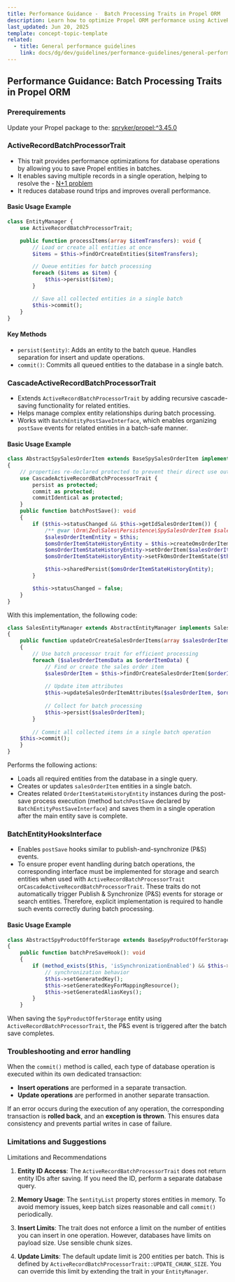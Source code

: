 ```yaml
---
title: Performance Guidance -  Batch Processing Traits in Propel ORM
description: Learn how to optimize Propel ORM performance using ActiveRecordBatchProcessorTrait and CascadeActiveRecordBatchProcessorTrait for efficient batch processing, reduced database load, and support for complex entity relationships. Includes usage examples and best practices.
last_updated: Jun 20, 2025
template: concept-topic-template
related:
  - title: General performance guidelines
    link: docs/dg/dev/guidelines/performance-guidelines/general-performance-guidelines.html
---
```


## Performance Guidance: Batch Processing Traits in Propel ORM

### Prerequirements

Update your Propel package to the: [spryker/propel:^3.45.0](https://github.com/spryker/propel/releases/tag/3.45.0)

### ActiveRecordBatchProcessorTrait

- This trait provides performance optimizations for database operations by allowing you to save Propel entities in batches.
- It enables saving multiple records in a single operation, helping to resolve the - [N+1 problem](https://docs.spryker.com/docs/dg/dev/troubleshooting/troubleshooting-performance-issues/n+1-problem.html)
- It reduces database round trips and improves overall performance.

#### Basic Usage Example

``` php
class EntityManager {
    use ActiveRecordBatchProcessorTrait;

    public function processItems(array $itemTransfers): void {
        // Load or create all entities at once
        $items = $this->findOrCreateEntities($itemTransfers);

        // Queue entities for batch processing
        foreach ($items as $item) {
            $this->persist($item);
        }

        // Save all collected entities in a single batch
        $this->commit();
    }
}
```

#### Key Methods

- `persist($entity)`: Adds an entity to the batch queue. Handles separation for insert and update operations.
- `commit()`: Commits all queued entities to the database in a single batch.

### CascadeActiveRecordBatchProcessorTrait

- Extends `ActiveRecordBatchProcessorTrait` by adding recursive cascade-saving functionality for related entities.
- Helps manage complex entity relationships during batch processing.
- Works with `BatchEntityPostSaveInterface`, which enables organizing `postSave` events for related entities in a batch-safe manner.

#### Basic Usage Example

```php
class AbstractSpySalesOrderItem extends BaseSpySalesOrderItem implements BatchEntityPostSaveInterface
{
    // properties re-declared protected to prevent their direct use out from an entity
    use CascadeActiveRecordBatchProcessorTrait {
        persist as protected;
        commit as protected;
        commitIdentical as protected;
    }
    public function batchPostSave(): void
    {
        if ($this->statusChanged && $this->getIdSalesOrderItem()) {
            /** @var \Orm\Zed\Sales\Persistence\SpySalesOrderItem $salesOrderItemEntity */
            $salesOrderItemEntity = $this;
            $omsOrderItemStateHistoryEntity = $this->createOmsOrderItemStateHistoryEntity();
            $omsOrderItemStateHistoryEntity->setOrderItem($salesOrderItemEntity);
            $omsOrderItemStateHistoryEntity->setFkOmsOrderItemState($this->getFkOmsOrderItemState());

            $this->sharedPersist($omsOrderItemStateHistoryEntity);
        }

        $this->statusChanged = false;
    }
}
```

With this implementation, the following code:

```php
class SalesEntityManager extends AbstractEntityManager implements SalesEntityManagerInterface
{
    public function updateOrCreateSalesOrderItems(array $salesOrderItemsData): void
    {
        // Use batch processor trait for efficient processing
        foreach ($salesOrderItemsData as $orderItemData) {
            // Find or create the sales order item
            $salesOrderItem = $this->findOrCreateSalesOrderItem($orderItemData);
    
            // Update item attributes
            $this->updateSalesOrderItemAttributes($salesOrderItem, $orderItemData);
    
            // Collect for batch processing
            $this->persist($salesOrderItem);
        }
    
        // Commit all collected items in a single batch operation
    $this->commit();
    }
}
```

Performs the following actions:
- Loads all required entities from the database in a single query.
- Creates or updates `salesOrderItem` entities in a single batch.
- Creates related `OrderItemStateHistoryEntity` instances during the post-save process execution (method `batchPostSave` declared by `BatchEntityPostSaveInterface`) and saves them in a single operation after the main entity save is complete.

### BatchEntityHooksInterface

- Enables `postSave` hooks similar to publish-and-synchronize (P&S) events.
- To ensure proper event handling during batch operations, the corresponding interface must be implemented for storage and search entities when used with `ActiveRecordBatchProcessorTrait` or`CascadeActiveRecordBatchProcessorTrait`. These traits do not automatically trigger Publish & Synchronize (P&S) events for storage or search entities. Therefore, explicit implementation is required to handle such events correctly during batch processing.

#### Basic Usage Example

```php
class AbstractSpyProductOfferStorage extends BaseSpyProductOfferStorage implements BatchEntityHooksInterface
{
    public function batchPreSaveHook(): void
    {
        if (method_exists($this, 'isSynchronizationEnabled') && $this->isSynchronizationEnabled()) {
            // synchronization behavior
            $this->setGeneratedKey();
            $this->setGeneratedKeyForMappingResource();
            $this->setGeneratedAliasKeys();
        }
    }
```

When saving the `SpyProductOfferStorage` entity using `ActiveRecordBatchProcessorTrait`, the P&S event is triggered after the batch save completes.

### Troubleshooting and error handling

When the `commit()` method is called, each type of database operation is executed within its own dedicated transaction:

- **Insert operations** are performed in a separate transaction.
- **Update operations** are performed in another separate transaction.

If an error occurs during the execution of any operation, the corresponding transaction is **rolled back**, and an **exception is thrown**. This ensures data consistency and prevents partial writes in case of failure.

### Limitations and Suggestions

Limitations and Recommendations
1. **Entity ID Access**: The `ActiveRecordBatchProcessorTrait` does not return entity IDs after saving. If you need the ID, perform a separate database query.

2. **Memory Usage**: The `$entityList` property stores entities in memory. To avoid memory issues, keep batch sizes reasonable and call `commit()` periodically.

3. **Insert Limits**: The trait does not enforce a limit on the number of entities you can insert in one operation. However, databases have limits on payload size. Use sensible chunk sizes.

4. **Update Limits**: The default update limit is 200 entities per batch. This is defined by `ActiveRecordBatchProcessorTrait::UPDATE_CHUNK_SIZE`. You can override this limit by extending the trait in your `EntityManager`.
